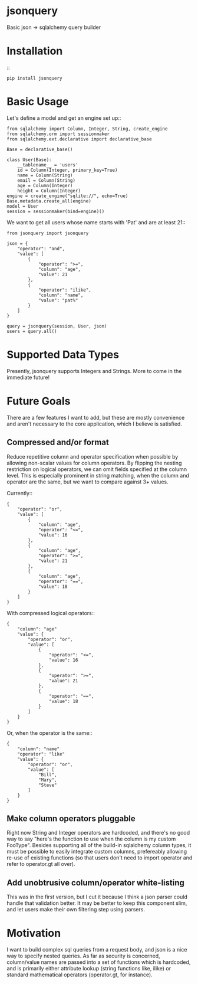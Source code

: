 jsonquery
========================================================

Basic json -> sqlalchemy query builder


Installation
========================================================

::

    pip install jsonquery

Basic Usage
========================================================

Let's define a model and get an engine set up::

    from sqlalchemy import Column, Integer, String, create_engine
    from sqlalchemy.orm import sessionmaker
    from sqlalchemy.ext.declarative import declarative_base

    Base = declarative_base()

    class User(Base):
        __tablename__ = 'users'
        id = Column(Integer, primary_key=True)
        name = Column(String)
        email = Column(String)
        age = Column(Integer)
        height = Column(Integer)
    engine = create_engine("sqlite://", echo=True)
    Base.metadata.create_all(engine)
    model = User
    session = sessionmaker(bind=engine)()

We want to get all users whose name starts with 'Pat' and are
at least 21::

    from jsonquery import jsonquery

    json = {
        "operator": "and",
        "value": [
            {
                "operator": ">=",
                "column": "age",
                "value": 21
            },
            {
                "operator": "ilike",
                "column": "name",
                "value": "pat%"
            }
        ]
    }

    query = jsonquery(session, User, json)
    users = query.all()

Supported Data Types
========================================================

Presently, jsonquery supports Integers and Strings.  More to come in the immediate future!

Future Goals
========================================================

There are a few features I want to add, but these are mostly convenience and aren't necessary to
the core application, which I believe is satisfied.

Compressed and/or format
--------------------------------------------------------

Reduce repetitive column and operator specification when possible by allowing non-scalar values
for column operators.  By flipping the nesting restriction on logical operators, we can omit
fields specified at the column level.  This is especially prominent in string matching,
when the column and operator are the same, but we want to compare against 3+ values.

Currently::

    {
        "operator": "or",
        "value": [
            {
                "column": "age",
                "operator": "<=",
                "value": 16
            },
            {
                "column": "age",
                "operator": ">=",
                "value": 21
            },
            {
                "column": "age",
                "operator": "==",
                "value": 18
            }
        ]
    }

With compressed logical operators::

    {
        "column": "age"
        "value": {
            "operator": "or",
            "value": [
                {
                    "operator": "<=",
                    "value": 16
                },
                {
                    "operator": ">=",
                    "value": 21
                },
                {
                    "operator": "==",
                    "value": 18
                }
            ]
        }
    }

Or, when the operator is the same::

    {
        "column": "name"
        "operator": "like"
        "value": {
            "operator": "or",
            "value": [
                "Bill",
                "Mary",
                "Steve"
            ]
        }
    }

Make column operators pluggable
--------------------------------------------------------

Right now String and Integer operators are hardcoded, and there's no good way
to say "here's the function to use when the column is my custom FooType".  Besides
supporting all of the build-in sqlalchemy column types, it must be possible to easily
integrate custom columns, prefereably allowing re-use of existing functions
(so that users don't need to import operator and refer to operator.gt all over).

Add unobtrusive column/operator white-listing
--------------------------------------------------------

This was in the first version, but I cut it because I think a json parser could handle that
validation better.  It may be better to keep this component slim, and let users make their own
filtering step using parsers.

Motivation
========================================================

I want to build complex sql queries from a request body, and json is a nice way
to specify nested queries.  As far as security is concerned, column/value names are passed
into a set of functions which is hardcoded, and is primarily either attribute lookup
(string functions like, ilike) or standard mathematical operators (operator.gt, for instance).
